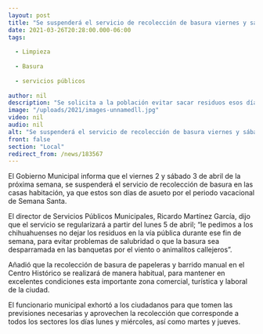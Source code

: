 ```yaml
---
layout: post
title: "Se suspenderá el servicio de recolección de basura viernes y sábado de la próxima semana"
date: 2021-03-26T20:28:00.000-06:00
tags:
  
  - Limpieza
  
  - Basura
  
  - servicios públicos
  
author: nil
description: "Se solicita a la población evitar sacar residuos esos días para que no permanezcan afuera de las casas"
image: "/uploads/2021/images-unnamedll.jpg"
video: nil
audio: nil
alt: "Se suspenderá el servicio de recolección de basura viernes y sábado de la próxima semana"
front: false
section: "Local"
redirect_from: /news/183567
---
```


El Gobierno Municipal informa que el viernes 2 y sábado 3 de abril de la próxima semana, se suspenderá el servicio de recolección de basura en las casas habitación, ya que estos son días de asueto por el periodo vacacional de Semana Santa.

El director de Servicios Públicos Municipales, Ricardo Martínez García, dijo que el servicio se regularizará a partir del lunes 5 de abril; “le pedimos a los chihuahuenses no dejar los residuos en la vía pública durante ese fin de semana, para evitar problemas de salubridad o que la basura sea desparramada en las banquetas por el viento o animalitos callejeros”.

Añadió que la recolección de basura de papeleras y barrido manual en el Centro Histórico se realizará de manera habitual, para mantener en excelentes condiciones esta importante zona comercial, turística y laboral de la ciudad.

El funcionario municipal exhortó a los ciudadanos para que tomen las previsiones necesarias y aprovechen la recolección que corresponde a todos los sectores los días lunes y miércoles, así como martes y jueves.